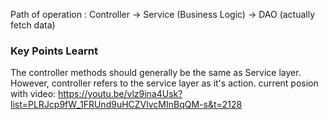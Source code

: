Path of operation : Controller -> Service (Business Logic) -> DAO (actually fetch data)

### Key Points Learnt
The controller methods should generally be the same as Service layer. However, controller refers to the service layer as it's action.
current posion with video: https://youtu.be/vlz9ina4Usk?list=PLRJcp9fW_1FRUnd9uHCZVlvcMInBqQM-s&t=2128
